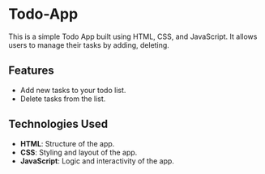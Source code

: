 # Todo-App
This is a simple Todo App built using HTML, CSS, and JavaScript. It allows users to manage their tasks by adding, deleting.

## Features

- Add new tasks to your todo list.
- Delete tasks from the list.


## Technologies Used

- **HTML**: Structure of the app.
- **CSS**: Styling and layout of the app.
- **JavaScript**: Logic and interactivity of the app.
